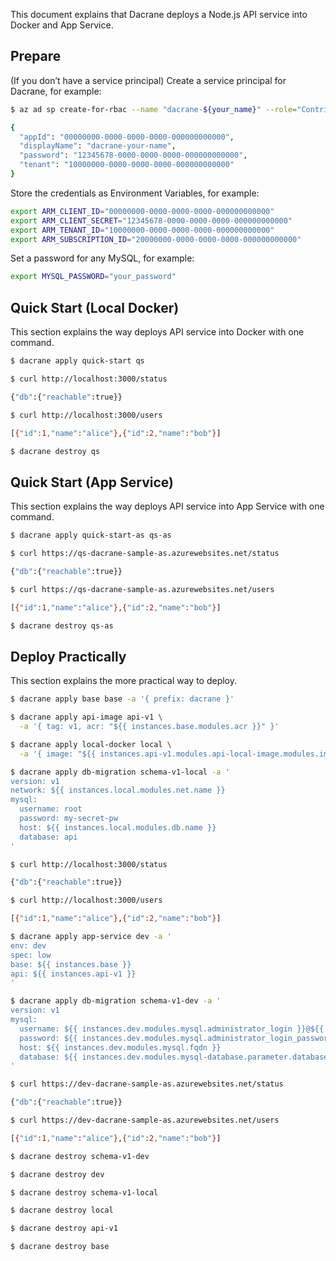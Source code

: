This document explains that Dacrane deploys a Node.js API service into Docker and App Service.

## Prepare

(If you don’t have a service principal) Create a service principal for Dacrane, for example:

```bash
$ az ad sp create-for-rbac --name "dacrane-${your_name}" --role="Contributor" --scopes="/subscriptions/${your_subscription_id}"

{
  "appId": "00000000-0000-0000-0000-000000000000",
  "displayName": "dacrane-your-name",
  "password": "12345678-0000-0000-0000-000000000000",
  "tenant": "10000000-0000-0000-0000-000000000000"
}
```

Store the credentials as Environment Variables, for example:

```bash
export ARM_CLIENT_ID="00000000-0000-0000-0000-000000000000"
export ARM_CLIENT_SECRET="12345678-0000-0000-0000-000000000000"
export ARM_TENANT_ID="10000000-0000-0000-0000-000000000000"
export ARM_SUBSCRIPTION_ID="20000000-0000-0000-0000-000000000000"
```

Set a password for any MySQL, for example:

```bash
export MYSQL_PASSWORD="your_password"
```

## Quick Start (Local Docker)

This section explains the way deploys API service into Docker with one command.

```bash
$ dacrane apply quick-start qs
```

```bash
$ curl http://localhost:3000/status

{"db":{"reachable":true}}
```

```bash
$ curl http://localhost:3000/users

[{"id":1,"name":"alice"},{"id":2,"name":"bob"}]
```

```bash
$ dacrane destroy qs
```

## Quick Start (App Service)

This section explains the way deploys API service into App Service with one command.

```bash
$ dacrane apply quick-start-as qs-as
```

```bash
$ curl https://qs-dacrane-sample-as.azurewebsites.net/status

{"db":{"reachable":true}}
```

```bash
$ curl https://qs-dacrane-sample-as.azurewebsites.net/users

[{"id":1,"name":"alice"},{"id":2,"name":"bob"}]
```

```bash
$ dacrane destroy qs-as
```

## Deploy Practically

This section explains the more practical way to deploy.

```bash
$ dacrane apply base base -a '{ prefix: dacrane }'
```

```bash
$ dacrane apply api-image api-v1 \
  -a '{ tag: v1, acr: "${{ instances.base.modules.acr }}" }'
```

```bash
$ dacrane apply local-docker local \
  -a '{ image: "${{ instances.api-v1.modules.api-local-image.modules.image }}" }'
```

```bash
$ dacrane apply db-migration schema-v1-local -a '
version: v1
network: ${{ instances.local.modules.net.name }}
mysql:
  username: root
  password: my-secret-pw
  host: ${{ instances.local.modules.db.name }}
  database: api
'
```

```bash
$ curl http://localhost:3000/status

{"db":{"reachable":true}}
```

```bash
$ curl http://localhost:3000/users

[{"id":1,"name":"alice"},{"id":2,"name":"bob"}]
```

```bash
$ dacrane apply app-service dev -a '
env: dev
spec: low
base: ${{ instances.base }}
api: ${{ instances.api-v1 }}
'
```

```bash
$ dacrane apply db-migration schema-v1-dev -a '
version: v1
mysql:
  username: ${{ instances.dev.modules.mysql.administrator_login }}@${{ instances.dev.modules.mysql.name }}
  password: ${{ instances.dev.modules.mysql.administrator_login_password }}
  host: ${{ instances.dev.modules.mysql.fqdn }}
  database: ${{ instances.dev.modules.mysql-database.parameter.database }}
'
```

```bash
$ curl https://dev-dacrane-sample-as.azurewebsites.net/status

{"db":{"reachable":true}}
```

```bash
$ curl https://dev-dacrane-sample-as.azurewebsites.net/users

[{"id":1,"name":"alice"},{"id":2,"name":"bob"}]
```

```bash
$ dacrane destroy schema-v1-dev
```

```bash
$ dacrane destroy dev
```

```bash
$ dacrane destroy schema-v1-local
```

```bash
$ dacrane destroy local
```

```bash
$ dacrane destroy api-v1
```

```bash
$ dacrane destroy base
```
